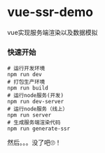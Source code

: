 #	vue-ssr-demo

vue实现服务端渲染以及数据模拟

### 快速开始

```shell
# 运行开发环境
npm run dev
# 打包生产环境
npm run build
# 运行node服务(开发)
npm run dev-server
# 运行node服务（线上）
npm run server
# 生成服务端渲染代码
npm run generate-ssr
```

然后。。。没了吧🙄️！

